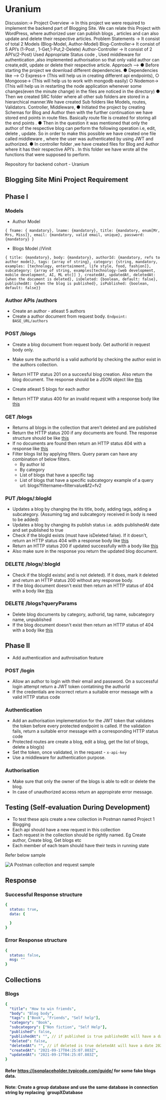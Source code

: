 # Uranium
Discussion:->
Project Overview →
In this project we were required to implement the backend part of Blogging Site.
We can relate this Project with WordPress,
where authorized user can publish blogs , articles and can also update and
delete their respective articles.
Problem Statements →
It consist of total 2 Models (Blog-Model, Author-Model)
Blog-Controller→ It consist of 5 API’s (1-Post , 1-Get,1-Put,2-Delete)
Author-Controller → It consist of 2 API’s(2-Post)
Used Appropriate Status code , Used middleware for authentication ,also
implemented authorisation so that only valid author can create,edit, update or
delete their respective article.
Approach —>
● Before starting the project we download different dependencies.
● Dependencies like —>
○ Express→ (This will help us in creating different api endpoints),
○ Mongoose→ (This will help us to work with mongodb easily)
○ Nodemon→ (This will help us in restarting the node application
whenever some changes(even the minute change) in the files are noticed
in the directory)
● Then we created SRC folder where all other sub folders are stored in a
hierarchical manner.We have created Sub folders like Models, routes,
Validators. Controller, Middleware,
● Initiated the project by creating Schemas for Blog and Author then with the
further continuation we have stored end points in route files. Basically route file
is created for storing all the end points .
● Then in the question it was mentioned that only the author of the respective
blog can perform the following operation i.e, edit, delete , update. So in order to
make this possible we have created one file called middleware , where the user
was authenticated by using JWT and authorized.
● In controller folder ,we have created files for Blog and Author where it has
their respective API’s . In this folder we have wrote all the functions that were
supposed to perform.

Repository for backend cohort - Uranium

## Blogging Site Mini Project Requirement

## Phase I

### Models
- Author Model   
```
{ fname: { mandatory}, lname: {mandatory}, title: {mandatory, enum[Mr, Mrs, Miss]}, email: {mandatory, valid email, unique}, password: {mandatory} }
```
- Blogs Model   //Vinit
```
{ title: {mandatory}, body: {mandatory}, authorId: {mandatory, refs to author model}, tags: {array of string}, category: {string, mandatory, examples: [technology, entertainment, life style, food, fashion]}, subcategory: {array of string, examples[technology-[web development, mobile development, AI, ML etc]] }, createdAt, updatedAt, deletedAt: {when the document is deleted}, isDeleted: {boolean, default: false}, publishedAt: {when the blog is published}, isPublished: {boolean, default: false}}
```

### Author APIs /authors  
- Create an author - atleast 5 authors
- Create a author document from request body.
  `Endpoint: BASE_URL/authors`

### POST /blogs  
- Create a blog document from request body. Get authorId in request body only.
- Make sure the authorId is a valid authorId by checking the author exist in the authors collection.
- Return HTTP status 201 on a succesful blog creation. Also return the blog document. The response should be a JSON object like [this](#successful-response-structure) 
- Create atleast 5 blogs for each author

- Return HTTP status 400 for an invalid request with a response body like [this](#error-response-structure)

### GET /blogs   
- Returns all blogs in the collection that aren't deleted and are published
- Return the HTTP status 200 if any documents are found. The response structure should be like [this](#successful-response-structure) 
- If no documents are found then return an HTTP status 404 with a response like [this](#error-response-structure) 
- Filter blogs list by applying filters. Query param can have any combination of below filters.
  - By author Id
  - By category
  - List of blogs that have a specific tag
  - List of blogs that have a specific subcategory
example of a query url: blogs?filtername=filtervalue&f2=fv2

### PUT /blogs/:blogId  
- Updates a blog by changing the its title, body, adding tags, adding a subcategory. (Assuming tag and subcategory received in body is need to be added)
- Updates a blog by changing its publish status i.e. adds publishedAt date and set published to true
- Check if the blogId exists (must have isDeleted false). If it doesn't, return an HTTP status 404 with a response body like [this](#error-response-structure)
- Return an HTTP status 200 if updated successfully with a body like [this](#successful-response-structure) 
- Also make sure in the response you return the updated blog document. 

### DELETE /blogs/:blogId 
- Check if the blogId exists( and is not deleted). If it does, mark it deleted and return an HTTP status 200 without any response body.
- If the blog document doesn't exist then return an HTTP status of 404 with a body like [this](#error-response-structure) 

### DELETE /blogs?queryParams   
- Delete blog documents by category, authorid, tag name, subcategory name, unpublished
- If the blog document doesn't exist then return an HTTP status of 404 with a body like [this](#error-response-structure)

## Phase II

- Add authentication and authroisation feature

### POST /login  
- Allow an author to login with their email and password. On a successful login attempt return a JWT token contatining the authorId
- If the credentials are incorrect return a suitable error message with a valid HTTP status code

### Authentication
- Add an authorisation implementation for the JWT token that validates the token before every protected endpoint is called. If the validation fails, return a suitable error message with a corresponding HTTP status code
- Protected routes are create a blog, edit a blog, get the list of blogs, delete a blog(s)
- Set the token, once validated, in the request - `x-api-key`
- Use a middleware for authentication purpose.

### Authorisation 
- Make sure that only the owner of the blogs is able to edit or delete the blog.
- In case of unauthorized access return an appropirate error message.

## Testing (Self-evaluation During Development) 
- To test these apis create a new collection in Postman named Project 1 Blogging 
- Each api should have a new request in this collection
- Each request in the collection should be rightly named. Eg Create author, Create blog, Get blogs etc
- Each member of each team should have their tests in running state


Refer below sample

 ![A Postman collection and request sample](assets/Postman-collection-sample.png)

## Response

### Successful Response structure
```yaml
{
  status: true,
  data: {

  }
}
```
### Error Response structure
```yaml
{
  status: false,
  msg: ""
}
```

## Collections
### Blogs
```yaml
{
  "title": "How to win friends",
  "body": "Blog body",
  "tags": ["Book", "Friends", "Self help"],
  "category": "Book",
  "subcategory": ["Non fiction", "Self Help"],
  "published": false,
  "publishedAt": "", // if published is true publishedAt will have a date 2021-09-17T04:25:07.803Z
  "deleted": false,
  "deletedAt": "", // if deleted is true deletedAt will have a date 2021-09-17T04:25:07.803Z,
  "createdAt": "2021-09-17T04:25:07.803Z",
  "updatedAt": "2021-09-17T04:25:07.803Z",
}
```

#### Refer https://jsonplaceholder.typicode.com/guide/ for some fake blogs data.

#### Note: Create a group database and use the same database in connection string by replacing `groupXDatabase
